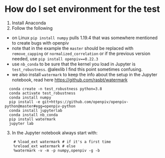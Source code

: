 # How do I set environment for the test

1. Install Anaconda
2. Follow the following 

* on Linux `pip install numpy` pulls 1.19.4 that was somewhere mentioned to create bugs with openpiv
* note that in the example the `master` should be replaced with `remove_capping` or `normalized_correlation` or if the previous version needed, use
`pip install openpiv==0.22.3`
* use `nb_conda` to be sure that the kernel you load in Jupyter is `test_robustness`. @alexlib I find this point sometimes confusing. 
* we also install `watermark` to keep the info about the setup in the Jupyter notebook, read here https://github.com/rasbt/watermark


```
  conda create -n test_robustness python=3.8
  conda activate test_robustness
  conda install numpy
  pip install -e git+https://github.com/openpiv/openpiv-python@master#egg=openpiv-python
  conda install jupyterlab
  conda install nb_conda 
  pip install watermark
  jupyter lab
```

3. In the Jupyter notebook always start with: 
```
    # %load_ext watermark # if it's a first time
    %reload_ext watermark # else
    %watermark -v -m -p numpy,openpiv -g -b
```



